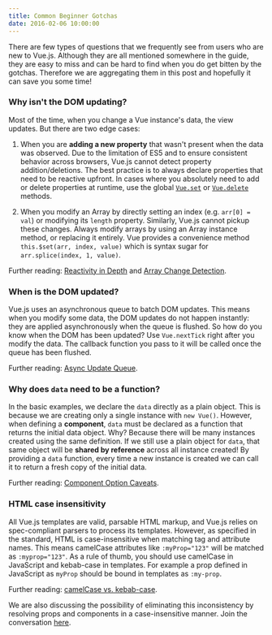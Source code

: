 ```yaml
---
title: Common Beginner Gotchas
date: 2016-02-06 10:00:00
---
```


There are few types of questions that we frequently see from users who are new to Vue.js. Although they are all mentioned somewhere in the guide, they are easy to miss and can be hard to find when you do get bitten by the gotchas. Therefore we are aggregating them in this post and hopefully it can save you some time!

<!-- more -->

### Why isn't the DOM updating?

Most of the time, when you change a Vue instance's data, the view updates. But there are two edge cases:

1. When you are **adding a new property** that wasn't present when the data was observed. Due to the limitation of ES5 and to ensure consistent behavior across browsers, Vue.js cannot detect property addition/deletions. The best practice is to always declare properties that need to be reactive upfront. In cases where you absolutely need to add or delete properties at runtime, use the global [`Vue.set`](/api/#Vue-set) or [`Vue.delete`](/api/#Vue-delete) methods.

2. When you modify an Array by directly setting an index (e.g. `arr[0] = val`) or modifying its `length` property. Similarly, Vue.js cannot pickup these changes. Always modify arrays by using an Array instance method, or replacing it entirely. Vue provides a convenience method `this.$set(arr, index, value)` which is syntax sugar for `arr.splice(index, 1, value)`.

Further reading: [Reactivity in Depth](/guide/reactivity.html) and [Array Change Detection](/guide/list.html#Array-Change-Detection).

### When is the DOM updated?

Vue.js uses an asynchronous queue to batch DOM updates. This means when you modify some data, the DOM updates do not happen instantly: they are applied asynchronously when the queue is flushed. So how do you know when the DOM has been updated? Use `Vue.nextTick` right after you modify the data. The callback function you pass to it will be called once the queue has been flushed.

Further reading: [Async Update Queue](/guide/reactivity.html#Async-Update-Queue).

### Why does `data` need to be a function?

In the basic examples, we declare the `data` directly as a plain object. This is because we are creating only a single instance with `new Vue()`. However, when defining a **component**, `data` must be declared as a function that returns the initial data object. Why? Because there will be many instances created using the same definition. If we still use a plain object for `data`, that same object will be **shared by reference** across all instance created! By providing a `data` function, every time a new instance is created we can call it to return a fresh copy of the initial data.

Further reading: [Component Option Caveats](/guide/components.html#Component-Option-Caveats).

### HTML case insensitivity

All Vue.js templates are valid, parsable HTML markup, and Vue.js relies on spec-compliant parsers to process its templates. However, as specified in the standard, HTML is case-insensitive when matching tag and attribute names. This means camelCase attributes like `:myProp="123"` will be matched as `:myprop="123"`. As a rule of thumb, you should use camelCase in JavaScript and kebab-case in templates. For example a prop defined in JavaScript as `myProp` should be bound in templates as `:my-prop`.

Further reading: [camelCase vs. kebab-case](/guide/components.html#camelCase-vs-kebab-case).

We are also discussing the possibility of eliminating this inconsistency by resolving props and components in a case-insensitive manner. Join the conversation [here](https://github.com/vuejs/vue/issues/2308).
